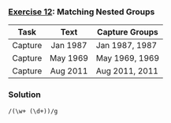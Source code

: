 ### [Exercise 12](https://regexone.com/lesson/nested_groups): Matching Nested Groups

| Task    |   Text   | Capture Groups |
| ------- | :------: | -------------- |
| Capture | Jan 1987 | Jan 1987, 1987 |
| Capture | May 1969 | May 1969, 1969 |
| Capture | Aug 2011 | Aug 2011, 2011 |

### Solution

```
/(\w+ (\d+))/g
```
